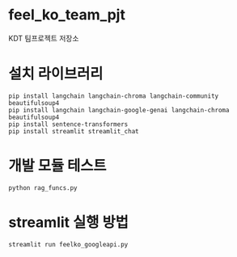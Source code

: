 # feel_ko_team_pjt
KDT 팀프로젝트 저장소

# 설치 라이브러리
```
pip install langchain langchain-chroma langchain-community beautifulsoup4
pip install langchain langchain-google-genai langchain-chroma beautifulsoup4
pip install sentence-transformers
pip install streamlit streamlit_chat
```

# 개발 모듈 테스트
```
python rag_funcs.py
```

# streamlit 실행 방법
```
streamlit run feelko_googleapi.py
```
